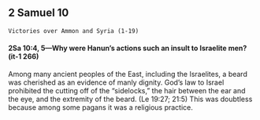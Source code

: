 ## 2 Samuel 10

```
Victories over Ammon and Syria (1-19)
```

#### 2Sa 10:4, 5​—Why were Hanun’s actions such an insult to Israelite men? (it-1 266)

Among many ancient peoples of the East, including the Israelites, a beard was cherished as an evidence of manly dignity. God’s law to Israel prohibited the cutting off of the “sidelocks,” the hair between the ear and the eye, and the extremity of the beard. (Le 19:27; 21:5) This was doubtless because among some pagans it was a religious practice.

